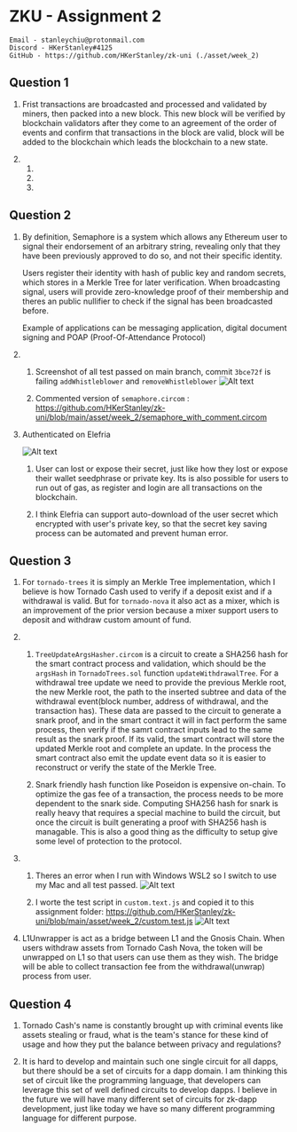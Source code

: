 # ZKU - Assignment 2

    Email - stanleychiu@protonmail.com
    Discord - HKerStanley#4125
    GitHub - https://github.com/HKerStanley/zk-uni (./asset/week_2)

## Question 1

1. Frist transactions are broadcasted and processed and validated by miners, then packed into a new block. This new block will be verified by blockchain validators after they come to an agreement of the order of events and confirm that transactions in the block are valid, block will be added to the blockchain which leads the blockchain to a new state.

2. 1.
   2.
   3.

## Question 2

1.  By definition, Semaphore is a system which allows any Ethereum user to signal their endorsement of an arbitrary string, revealing only that they have been previously approved to do so, and not their specific identity.

    Users register their identity with hash of public key and random secrets, which stores in a Merkle Tree for later verification. When broadcasting signal, users will provide zero-knowledge proof of their membership and theres an public nullifier to check if the signal has been broadcasted before.

    Example of applications can be messaging application, digital document signing and POAP (Proof-Of-Attendance Protocol)

2.  1.  Screenshot of all test passed on main branch, commit `3bce72f` is failing `addWhistleblower` and `removeWhistleblower`
        ![Alt text](screenshot_q2_2_1.png "Q2 Part 2 Task 1")

    2.  Commented version of `semaphore.circom` : <https://github.com/HKerStanley/zk-uni/blob/main/asset/week_2/semaphore_with_comment.circom>

3.  Authenticated on Elefria

    ![Alt text](screenshot_q2_3.png "Q2 Part 3")

    1. User can lost or expose their secret, just like how they lost or expose their wallet seedphrase or private key. Its is also possible for users to run out of gas, as register and login are all transactions on the blockchain.

    2. I think Elefria can support auto-download of the user secret which encrypted with user's private key, so that the secret key saving process can be automated and prevent human error.

## Question 3

1. For `tornado-trees` it is simply an Merkle Tree implementation, which I believe is how Tornado Cash used to verify if a deposit exist and if a withdrawal is valid. But for `tornado-nova` it also act as a mixer, which is an improvement of the prior version because a mixer support users to deposit and withdraw custom amount of fund.

2. 1. `TreeUpdateArgsHasher.circom` is a circuit to create a SHA256 hash for the smart contract process and validation, which should be the `argsHash` in `TornadoTrees.sol` function `updateWithdrawalTree`. For a withdrawal tree update we need to provide the previous Merkle root, the new Merkle root, the path to the inserted subtree and data of the withdrawal event(block number, address of withdrawal, and the transaction has). These data are passed to the circuit to generate a snark proof, and in the smart contract it will in fact perform the same process, then verify if the samrt contract inputs lead to the same result as the snark proof. If its valid, the smart contract will store the updated Merkle root and complete an update. In the process the smart contract also emit the update event data so it is easier to reconstruct or verify the state of the Merkle Tree.

   2. Snark friendly hash function like Poseidon is expensive on-chain. To optimize the gas fee of a transaction, the process needs to be more dependent to the snark side. Computing SHA256 hash for snark is really heavy that requires a special machine to build the circuit, but once the circuit is built generating a proof with SHA256 hash is managable. This is also a good thing as the difficulty to setup give some level of protection to the protocol.

3.  1. Theres an error when I run with Windows WSL2 so I switch to use my Mac and all test passed.
      ![Alt text](screenshot_q3_3_1.png "Q3 Part 3 Task 1")
    
    2. I worte the test script in `custom.text.js` and copied it to this assignment folder: <https://github.com/HKerStanley/zk-uni/blob/main/asset/week_2/custom.test.js>
        ![Alt text](screenshot_q3_3_2.png "Q3 Part 3 Task 2")

4. L1Unwrapper is act as a bridge between L1 and the Gnosis Chain. When users withdraw assets from Tornado Cash Nova, the token will be unwrapped on L1 so that users can use them as they wish. The bridge will be able to collect transaction fee from the withdrawal(unwrap) process from user.

## Question 4

1. Tornado Cash's name is constantly brought up with criminal events like assets stealing or fraud, what is the team's stance for these kind of usage and how they put the balance between privacy and regulations?

2. It is hard to develop and maintain such one single circuit for all dapps, but there should be a set of circuits for a dapp domain. I am thinking this set of circuit like the programming language, that developers can leverage this set of well defined circuits to develop dapps. I believe in the future we will have many different set of circuits for zk-dapp development, just like today we have so many different programming language for different purpose.
